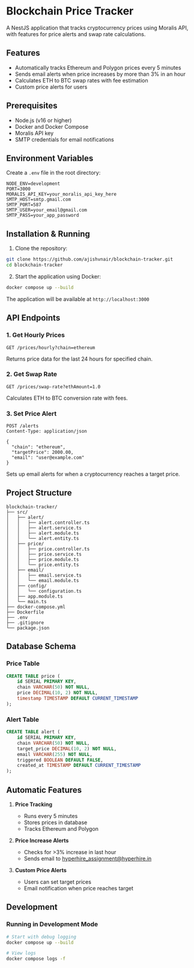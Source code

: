 # Blockchain Price Tracker

A NestJS application that tracks cryptocurrency prices using Moralis API, with features for price alerts and swap rate calculations.

## Features

- Automatically tracks Ethereum and Polygon prices every 5 minutes
- Sends email alerts when price increases by more than 3% in an hour
- Calculates ETH to BTC swap rates with fee estimation
- Custom price alerts for users

## Prerequisites

- Node.js (v16 or higher)
- Docker and Docker Compose
- Moralis API key
- SMTP credentials for email notifications

## Environment Variables

Create a `.env` file in the root directory:

```env
NODE_ENV=development
PORT=3000
MORALIS_API_KEY=your_moralis_api_key_here
SMTP_HOST=smtp.gmail.com
SMTP_PORT=587
SMTP_USER=your_email@gmail.com
SMTP_PASS=your_app_password
```

## Installation & Running

1. Clone the repository:
```bash
git clone https://github.com/ajishvnair/blockchain-tracker.git
cd blockchain-tracker
```

2. Start the application using Docker:
```bash
docker compose up --build
```

The application will be available at `http://localhost:3000`

## API Endpoints

### 1. Get Hourly Prices
```http
GET /prices/hourly?chain=ethereum
```
Returns price data for the last 24 hours for specified chain.

### 2. Get Swap Rate
```http
GET /prices/swap-rate?ethAmount=1.0
```
Calculates ETH to BTC conversion rate with fees.

### 3. Set Price Alert
```http
POST /alerts
Content-Type: application/json

{
  "chain": "ethereum",
  "targetPrice": 2000.00,
  "email": "user@example.com"
}
```
Sets up email alerts for when a cryptocurrency reaches a target price.

## Project Structure

```
blockchain-tracker/
├── src/
│   ├── alert/
│   │   ├── alert.controller.ts
│   │   ├── alert.service.ts
│   │   ├── alert.module.ts
│   │   └── alert.entity.ts
│   ├── price/
│   │   ├── price.controller.ts
│   │   ├── price.service.ts
│   │   ├── price.module.ts
│   │   └── price.entity.ts
│   ├── email/
│   │   ├── email.service.ts
│   │   └── email.module.ts
│   ├── config/
│   │   └── configuration.ts
│   ├── app.module.ts
│   └── main.ts
├── docker-compose.yml
├── Dockerfile
├── .env
├── .gitignore
└── package.json
```

## Database Schema

### Price Table
```sql
CREATE TABLE price (
    id SERIAL PRIMARY KEY,
    chain VARCHAR(50) NOT NULL,
    price DECIMAL(10, 2) NOT NULL,
    timestamp TIMESTAMP DEFAULT CURRENT_TIMESTAMP
);
```

### Alert Table
```sql
CREATE TABLE alert (
    id SERIAL PRIMARY KEY,
    chain VARCHAR(50) NOT NULL,
    target_price DECIMAL(10, 2) NOT NULL,
    email VARCHAR(255) NOT NULL,
    triggered BOOLEAN DEFAULT FALSE,
    created_at TIMESTAMP DEFAULT CURRENT_TIMESTAMP
);
```

## Automatic Features

1. **Price Tracking**
   - Runs every 5 minutes
   - Stores prices in database
   - Tracks Ethereum and Polygon

2. **Price Increase Alerts**
   - Checks for >3% increase in last hour
   - Sends email to hyperhire_assignment@hyperhire.in

3. **Custom Price Alerts**
   - Users can set target prices
   - Email notification when price reaches target

## Development

### Running in Development Mode
```bash
# Start with debug logging
docker compose up --build

# View logs
docker compose logs -f




